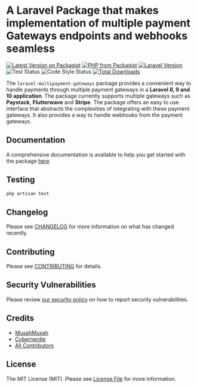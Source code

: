 # A Laravel Package that makes implementation of multiple payment Gateways endpoints and webhooks seamless

[![Latest Version on Packagist](https://img.shields.io/packagist/v/musahmusah/laravel-multipayment-gateways.svg?style=flat-square)](https://packagist.org/packages/musahmusah/laravel-multipayment-gateways)
<a href="https://packagist.org/packages/musahmusah/laravel-multipayment-gateways"><img src="https://img.shields.io/packagist/php-v/musahmusah/laravel-multipayment-gateways.svg?style=flat-square" alt="PHP from Packagist"></a>
<a href="https://packagist.org/packages/musahmusah/laravel-multipayment-gateways"><img src="https://img.shields.io/badge/Laravel-8.x,%209.x,%2010.x,%2011.x-brightgreen.svg?style=flat-square" alt="Laravel Version"></a>
![Test Status](https://img.shields.io/github/actions/workflow/status/musahmusah/laravel-multipayment-gateways/run-tests.yml?branch=main&label=Tests)
![Code Style Status](https://img.shields.io/github/actions/workflow/status/musahmusah/laravel-multipayment-gateways/phpstan.yml?branch=main&label=Code%20Style)
[![Total Downloads](https://img.shields.io/packagist/dt/musahmusah/laravel-multipayment-gateways.svg?style=flat-square)](https://packagist.org/packages/musahmusah/laravel-multipayment-gateways)

The `laravel-multipayment-gateways` package provides a convenient way to handle payments through multiple payment gateways in a **Laravel 8, 9 and 10 application**.
The package currently supports multiple gateways such as **Paystack**, **Flutterwave** and **Stripe**.
The package offers an easy to use interface that abstracts the complexities of integrating with these payment gateways.
It also provides a way to handle webhooks from the payment gateways.

## Documentation
A comprehensive documentation is available to help you get started with the package [here](https://laravel-multipayment-gateways.vercel.app/)


## Testing

```bash
php artisan test
```

## Changelog

Please see [CHANGELOG](CHANGELOG.md) for more information on what has changed recently.

## Contributing

Please see [CONTRIBUTING](CONTRIBUTING.md) for details.

## Security Vulnerabilities

Please review [our security policy](../../security/policy) on how to report security vulnerabilities.

## Credits

- [MusahMusah](https://github.com/MusahMusah)
- [Cybernerdie](https://github.com/cybernerdie)
- [All Contributors](../../contributors)

## License

The MIT License (MIT). Please see [License File](LICENSE.md) for more information.
